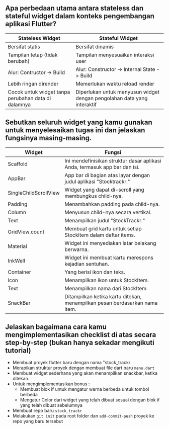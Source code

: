  ## Apa perbedaan utama antara stateless dan stateful widget dalam konteks pengembangan aplikasi Flutter?
| Stateless Widget | Stateful Widget |
| ----- | ----- |
| Bersifat statis | Bersifat dinamis |
| Tampilan tetap (tidak berubah) | Tampilan menyesuaikan interaksi user |
| Alur: Contructor -> Build | Alur: Constructor -> Internal State -> Build |
| Lebih ringan dirender | Memerlukan waktu reload render |
| Cocok untuk widget tanpa perubahan data di dalamnya | Diperlukan untuk menyusun widget dengan pengolahan data yang interaktif | 

 ## Sebutkan seluruh widget yang kamu gunakan untuk menyelesaikan tugas ini dan jelaskan fungsinya masing-masing.
|Widget| Fungsi|
| ----- | ----- |
|Scaffold| Ini mendefinisikan struktur dasar aplikasi Anda, termasuk app bar dan isi.|
|AppBar| App bar di bagian atas layar dengan judul aplikasi "Stocktrackr."|
|SingleChildScrollView| Widget yang dapat di-scroll yang membungkus child-nya.|
|Padding| Menambahkan padding pada child-nya.|
|Column| Menyusun child-nya secara vertikal.|
|Text| Menampilkan judul "StockTrackr."|
|GridView.count| Membuat grid kartu untuk setiap StockItem dalam daftar items.|
|Material| Widget ini menyediakan latar belakang berwarna.|
|InkWell| Widget ini membuat kartu merespons kejadian sentuhan.|
|Container| Yang berisi ikon dan teks.|
|Icon| Menampilkan ikon untuk StockItem.|
|Text| Menampilkan nama dari StockItem.|
|SnackBar| Ditampilkan ketika kartu ditekan, menampilkan pesan berdasarkan nama item.|


 ## Jelaskan bagaimana cara kamu mengimplementasikan checklist di atas secara step-by-step (bukan hanya sekadar mengikuti tutorial)
   - Membuat proyek flutter baru dengan nama "stock_trackr
   - Merapikan struktur proyek dengan membuat file dart baru `menu.dart`
   - Membuat widget sederhana yang akan menampilkan snackbar, ketika ditekan.
   - Untuk mengimplementasikan bonus :
        - Membuat blok if untuk mengatur warna berbeda untuk tombol berbeda 
        - Mengatur Color dari widget yang telah dibuat sesuai dengan blok if yang telah dibuat sebelumnya
   - Membuat repo baru `stock_trackr`
   - Melakukan  `git init` pada root folder dan `add`-`commit`-`push` proyek ke repo yang baru tersebut
